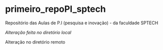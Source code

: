 # primeiro_repoPI_sptech
Repositório das Aulas de P.I (pesquisa e inovação) - da faculdade SPTECH

*Alteração feita no diretório local*

Alteração no diretório remoto
